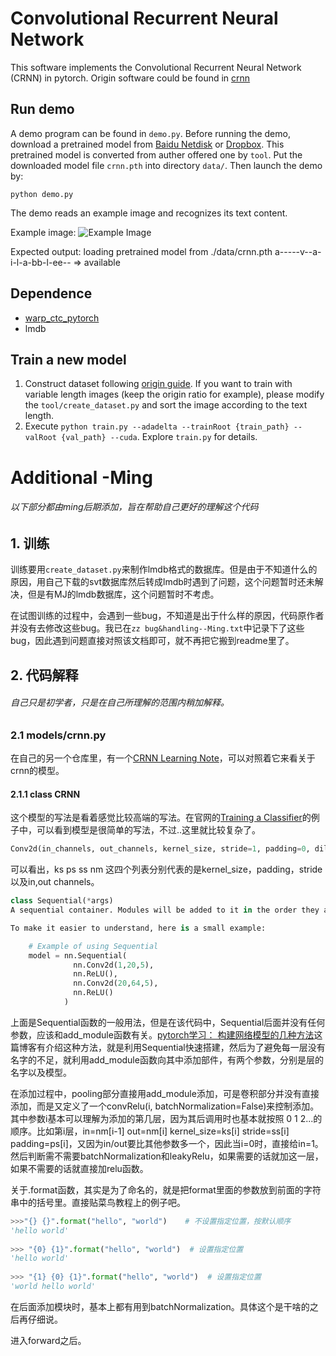 Convolutional Recurrent Neural Network
======================================

This software implements the Convolutional Recurrent Neural Network (CRNN) in pytorch.
Origin software could be found in [crnn](https://github.com/bgshih/crnn)

Run demo
--------
A demo program can be found in ``demo.py``. Before running the demo, download a pretrained model
from [Baidu Netdisk](https://pan.baidu.com/s/1pLbeCND) or [Dropbox](https://www.dropbox.com/s/dboqjk20qjkpta3/crnn.pth?dl=0). 
This pretrained model is converted from auther offered one by ``tool``.
Put the downloaded model file ``crnn.pth`` into directory ``data/``. Then launch the demo by:

    python demo.py

The demo reads an example image and recognizes its text content.

Example image:
![Example Image](./data/demo.png)

Expected output:
    loading pretrained model from ./data/crnn.pth
    a-----v--a-i-l-a-bb-l-ee-- => available

Dependence
----------
* [warp_ctc_pytorch](https://github.com/SeanNaren/warp-ctc/tree/pytorch_bindings/pytorch_binding)
* lmdb

Train a new model
-----------------
1. Construct dataset following [origin guide](https://github.com/bgshih/crnn#train-a-new-model). If you want to train with variable length images (keep the origin ratio for example), please modify the `tool/create_dataset.py` and sort the image according to the text length.
2. Execute ``python train.py --adadelta --trainRoot {train_path} --valRoot {val_path} --cuda``. Explore ``train.py`` for details.

Additional -Ming
=============

###### 以下部分都由ming后期添加，旨在帮助自己更好的理解这个代码

## 1. 训练

训练要用`create_dataset.py`来制作lmdb格式的数据库。但是由于不知道什么的原因，用自己下载的svt数据库然后转成lmdb时遇到了问题，这个问题暂时还未解决，但是有MJ的lmdb数据库，这个问题暂时不考虑。

在试图训练的过程中，会遇到一些bug，不知道是出于什么样的原因，代码原作者并没有去修改这些bug。我已在`zz bug&handling--Ming.txt`中记录下了这些bug，因此遇到问题直接对照该文档即可，就不再把它搬到readme里了。

## 2. 代码解释

###### 自己只是初学者，只是在自己所理解的范围内稍加解释。

### 2.1 models/crnn.py

在自己的另一个仓库里，有一个[CRNN Learning Note](https://github.com/minglii1998/TextDetection/blob/master/CRNN%20Learning%20Note.md)，可以对照着它来看关于crnn的模型。

#### 2.1.1 class CRNN

这个模型的写法是看着感觉比较高端的写法。在官网的[Training a Classifier](https://pytorch.org/tutorials/beginner/blitz/cifar10_tutorial.html#sphx-glr-beginner-blitz-cifar10-tutorial-py)的例子中，可以看到模型是很简单的写法，不过..这里就比较复杂了。

```python
Conv2d(in_channels, out_channels, kernel_size, stride=1, padding=0, dilation=1, groups=1, bias=True, padding_mode='zeros')
```

可以看出，ks ps ss nm 这四个列表分别代表的是kernel_size，padding，stride以及in,out channels。

```python
class Sequential(*args)
A sequential container. Modules will be added to it in the order they are passed in the constructor. Alternatively, an ordered dict of modules can also be passed in.

To make it easier to understand, here is a small example:

    # Example of using Sequential  
    model = nn.Sequential(  
              nn.Conv2d(1,20,5),  
              nn.ReLU(),  
              nn.Conv2d(20,64,5),  
              nn.ReLU()  
            )  
```

上面是Sequential函数的一般用法，但是在该代码中，Sequential后面并没有任何参数，应该和add_module函数有关。[pytorch学习： 构建网络模型的几种方法](https://www.cnblogs.com/denny402/p/7593301.html)这篇博客有介绍这种方法，就是利用Sequential快速搭建，然后为了避免每一层没有名字的不足，就利用add_module函数向其中添加部件，有两个参数，分别是层的名字以及模型。

在添加过程中，pooling部分直接用add_module添加，可是卷积部分并没有直接添加，而是又定义了一个convRelu(i, batchNormalization=False)来控制添加。其中参数i基本可以理解为添加的第几层，因为其后调用时也基本就按照 0 1 2...的顺序。比如第i层，in=nm[i-1] out=nm[i] kernel_size=ks[i] stride=ss[i] padding=ps[i]，又因为in/out要比其他参数多一个，因此当i=0时，直接给in=1。然后判断需不需要batchNormalization和leakyRelu，如果需要的话就加这一层，如果不需要的话就直接加relu函数。

关于.format函数，其实是为了命名的，就是把format里面的参数放到前面的字符串中的括号里。直接贴菜鸟教程上的例子吧。
```python
>>>"{} {}".format("hello", "world")    # 不设置指定位置，按默认顺序
'hello world'
 
>>> "{0} {1}".format("hello", "world")  # 设置指定位置
'hello world'
 
>>> "{1} {0} {1}".format("hello", "world")  # 设置指定位置
'world hello world'
```

在后面添加模块时，基本上都有用到batchNormalization。具体这个是干啥的之后再仔细说。

进入forward之后。
